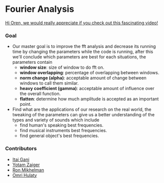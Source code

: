 # Fourier Analysis

[Hi Oren, we would really appreciate if you check out this fascinating video!](https://www.youtube.com/watch?v=dQw4w9WgXcQ)

### Goal

- Our master goal is to improve the fft analysis and decrease its running time by changing the parameters while the code is running, after this we'll conclude which parameters are best for each situations, the parameters contain
  - **window size**: size of window to do fft on.
  - **window overlapping**: percentage of overlapping between windows.
  - **norm change (alpha)**: acceptable amount of change between windows to call them similar.
  - **heavy coefficient (gamma)**: acceptable amount of influence over the overall function.
  - **flatten**: determine how much amplitude is accepted as an important point.
- Find what are the applications of our research on the real world, the tweaking of the parameters can give us a better understanding of the types and variety of sounds which include
  - find human's speaking best frequencies.
  - find musical instruments best frequencies.
  - find general object's best frequencies.


### Contributors
- [Itai Gani](https://github.com/ItaiGani)
- [Yotam Zaiger](https://github.com/YotamZaiger1)
- [Ron Mikhelman](https://github.com/yeahBOYYYYY)
- [Omri Hulaty](https://github.com/omrihhh)
